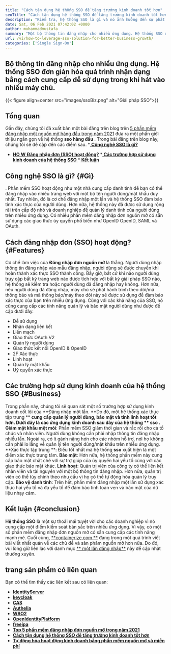 ```yaml
---
title: "Cách tận dụng hệ thống SSO để tăng trưởng kinh doanh tốt hơn" 
seoTitle: "Cách tận dụng hệ thống SSO để tăng trưởng kinh doanh tốt hơn" 
description: "Kiểm tra, hệ thống SSO là gì và nó ảnh hưởng đến sự phát triển của doanh nghiệp của bạn như thế nào. Các hệ thống đăng nhập đơn nguồn mở được sử dụng rộng rãi ở cấp độ nhỏ và doanh nghiệp." 
date: Sat, 06 Feb 2021 07:42:02 +0000
author: muhammadmustafa
summary: "Một bộ thông tin đăng nhập cho nhiều ứng dụng. Hệ thống SSO đơn giản hóa quá trình nhận dạng bằng cách cung cấp dễ sử dụng trong khi hát vào nhiều máy chủ." 
url: /vi/how-to-leverage-sso-solution-for-better-business-growth/
categories: ['Single Sign-On']
---
```


## Bộ thông tin đăng nhập cho nhiều ứng dụng. Hệ thống SSO đơn giản hóa quá trình nhận dạng bằng cách cung cấp dễ sử dụng trong khi hát vào nhiều máy chủ.

{{< figure align=center src="images/ssoBiz.png" alt="Giải pháp SSO">}}


## Tổng quan
Gần đây, chúng tôi đã xuất bản một bài đăng trên blog trên [5 phần mềm đăng nhập một nguồn mở hàng đầu trong năm 2021][1] đưa ra một phần giới thiệu ngắn gọn về hệ thống  **sso hàng đầu** . Trong bài đăng trên blog này, chúng tôi sẽ đề cập đến các điểm sau.
  *[ **Công nghệ SSO là gì?** ][2]
  * **[HO][3]**[ **W**  ][3] **[Đăng nhập đơn (SSO) hoạt động?][3]** 
  *[ **Các trường hợp sử dụng kinh doanh của hệ thống SSO** ][4]
  *[ **Kết luận** ][5]

## Công nghệ SSO là gì?   {#Gì}
. Phần mềm SSO hoạt động như một nhà cung cấp danh tính để bạn có thể đăng nhập vào nhiều trang web với một bộ tên người dùng/mật khẩu duy nhất. Tuy nhiên, đó là cơ chế đăng nhập một lần và hệ thống SSO đảm bảo tính xác thực của người dùng.
Hơn nữa, hệ thống này đã được sử dụng rộng rãi trên cấp độ nhỏ và doanh nghiệp để quản lý danh tính của người dùng trên nhiều ứng dụng. Có nhiều phần mềm đăng nhập đơn nguồn mở có sẵn sử dụng các giao thức ủy quyền phổ biến như OpenID OpenID, SAML và OAuth.

##  **Cách đăng nhập đơn (SSO) hoạt động?** {#Features}
Cơ chế làm việc của  **Đăng nhập đơn nguồn mở**  là thẳng. Người dùng nhập thông tin đăng nhập vào mẫu đăng nhập, người dùng sẽ được chuyển khi hoàn thành xác thực SSO thành công. Bây giờ, bất cứ khi nào người dùng truy cập bất kỳ trang web nào được tích hợp với bất kỳ giải pháp SSO nào, hệ thống sẽ kiểm tra hoặc người dùng đã đăng nhập hay không. Hơn nữa, nếu người dùng đã đăng nhập, máy chủ sẽ phát hành trình theo dõi/mã thông báo và mã thông báo/máy theo dõi này sẽ được sử dụng để đảm bảo xác thực của bạn trên nhiều ứng dụng. Cùng với các khả năng của SSO, nó cũng cung cấp các tính năng quản lý và bảo mật người dùng như được đề cập dưới đây.
  * Dễ sử dụng
  * Nhận dạng liên kết
  * Liền mạch
  * Giao thức OAuth V2
  * Quản lý người dùng
  * Giao thức kết nối OpenID & OpenID
  * 2F Xác thực
  * Linh hoạt
  * Quản lý mật khẩu
  * Uỷ quyền xác thực

## Các trường hợp sử dụng kinh doanh của hệ thống SSO   {#Business}
Trong phần này, chúng tôi sẽ quan sát một số trường hợp sử dụng kinh doanh cốt lõi của **Đăng nhập một lần.  **Do đó, một hệ thống xác thực tập trung **  **cung cấp quản lý người dùng, bảo mật và tính linh hoạt tốt hơn. Dưới đây là các ứng dụng kinh doanh sau đây của hệ thống **  **sso**  .**
**Giảm mật khẩu mệt mỏi**: Phần mềm SSO giảm thời gian và rắc rối cho cả tổ chức và nhân viên. Người dùng không cần phải nhập thông tin đăng nhập nhiều lần. Ngoài ra, có ít gánh nặng hơn cho các nhóm hỗ trợ, nơi họ không cần phải lo lắng về quản lý tên người dùng/mật khẩu trên nhiều ứng dụng.
**Xác thực tập trung **: Điều tốt nhất mà hệ thống  **sso**  xuất hiện là một điểm xác thực trung tâm.
**Bảo mật**: Hơn nữa, hệ thống phần mềm này cung cấp bảo mật chặt chẽ với sự trợ giúp của ủy quyền hai yếu tố cùng với các giao thức bảo mật khác.
**Linh hoạt**: Quản trị viên của công ty có thể liên kết nhân viên và tài nguyên với một bộ thông tin đăng nhập. Hơn nữa, quản trị viên có thể tùy chỉnh theo nhu cầu vì họ có thể tự động hóa quản lý truy cập.
**Bảo vệ danh tính**: Trên hết, phần mềm đăng nhập một lần sử dụng xác thực hai yếu tố và đa yếu tố để đảm bảo tính toàn vẹn và bảo mật của dữ liệu nhạy cảm.

## Kết luận   {#conclusion}
**Hệ thống SSO** là một sự thoải mái tuyệt vời cho các doanh nghiệp vì nó cung cấp một điểm kiểm soát bản sắc trên nhiều ứng dụng. Vì vậy, có một số phần mềm đăng nhập đơn nguồn mở có sẵn cung cấp các tính năng mạnh mẽ.
Cuối cùng, [**containerize.com **][7] đang trong một quá trình viết bài viết nhất quán về các chủ đề và sản phẩm nguồn mở hơn nữa. Do đó, vui lòng giữ liên lạc với danh mục [**  một lần đăng nhập**][6] này để cập nhật thường xuyên.

## trang sản phẩm có liên quan
Bạn có thể tìm thấy các liên kết sau có liên quan:
  * **[IdentityServer][8]**
  * **[keycloak][9]**
  * **[CAS][10]**
  * **[Authelia][11]**
  * **[WSO2][12]**
  * **[OpenIdentityPlatform][13]**
  * **[freeipa][14]**
  * **[Top 5 phần mềm đăng nhập đơn nguồn mở trong năm 2021][1]**
  * **[Cách tận dụng hệ thống SSO để tăng trưởng kinh doanh tốt hơn][15]**
  * **[Tự động hóa hoạt động kinh doanh bằng phần mềm nguồn mở và miễn phí][16]**

  
[1]: https://blog.containerize.com/single-sign-on/top-5-open-source-single-sign-on-software-in-the-year-2021/
[2]: #what
[3]: #features
[4]: #business
[5]: #Conclusion
[6]: https://products.containerize.com/single-sign-on/
[7]: https://www.containerize.com/
[8]: https://products.containerize.com/single-sign-on/identity-server
[9]: https://products.containerize.com/single-sign-on/keycloak
[10]: https://products.containerize.com/single-sign-on/cas
[11]: https://products.containerize.com/single-sign-on/authelia
[12]: https://products.containerize.com/single-sign-on/wso2
[13]: https://products.containerize.com/single-sign-on/openidentityplatform
[14]: https://products.containerize.com/single-sign-on/freeipa
[15]: https://blog.containerize.com/single-sign-on/vi/how-to-leverage-sso-solution-for-better-business-growth/
[16]: https://blog.containerize.com/blogging/automate-business-operations-using-open-source-software/
